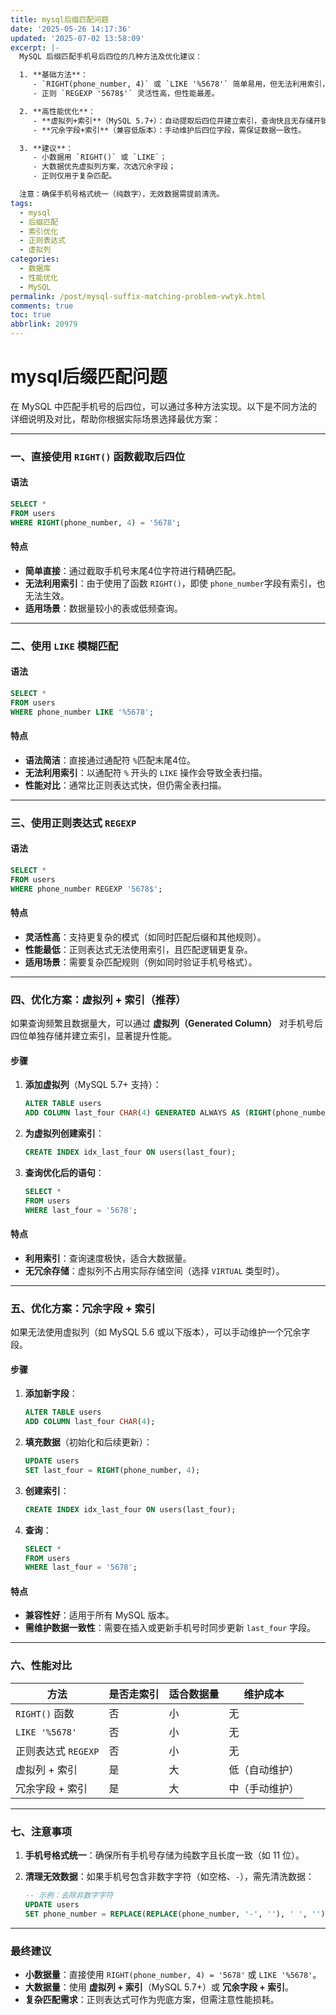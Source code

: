 ```yaml
---
title: mysql后缀匹配问题
date: '2025-05-26 14:17:36'
updated: '2025-07-02 13:58:09'
excerpt: |-
  MySQL 后缀匹配手机号后四位的几种方法及优化建议：  

  1. **基础方法**：  
     - `RIGHT(phone_number, 4)` 或 `LIKE '%5678'` 简单易用，但无法利用索引，适合小数据量。  
     - 正则 `REGEXP '5678$'` 灵活性高，但性能最差。  

  2. **高性能优化**：  
     - **虚拟列+索引**（MySQL 5.7+）：自动提取后四位并建立索引，查询快且无存储开销。  
     - **冗余字段+索引**（兼容低版本）：手动维护后四位字段，需保证数据一致性。  

  3. **建议**：  
     - 小数据用 `RIGHT()` 或 `LIKE`；  
     - 大数据优先虚拟列方案，次选冗余字段；  
     - 正则仅用于复杂匹配。  

  注意：确保手机号格式统一（纯数字），无效数据需提前清洗。
tags:
  - mysql
  - 后缀匹配
  - 索引优化
  - 正则表达式
  - 虚拟列
categories:
  - 数据库
  - 性能优化
  - MySQL
permalink: /post/mysql-suffix-matching-problem-vwtyk.html
comments: true
toc: true
abbrlink: 20979
---
```




# mysql后缀匹配问题

在 MySQL 中匹配手机号的后四位，可以通过多种方法实现。以下是不同方法的详细说明及对比，帮助你根据实际场景选择最优方案：

---

### 一、直接使用 `RIGHT()`​ 函数截取后四位

#### 语法

```sql
SELECT * 
FROM users 
WHERE RIGHT(phone_number, 4) = '5678';
```

#### 特点

* **简单直接**：通过截取手机号末尾4位字符进行精确匹配。
* **无法利用索引**：由于使用了函数 `RIGHT()`​，即使 `phone_number`​ 字段有索引，也无法生效。
* **适用场景**：数据量较小的表或低频查询。

---

### 二、使用 `LIKE`​ 模糊匹配

#### 语法

```sql
SELECT * 
FROM users 
WHERE phone_number LIKE '%5678';
```

#### 特点

* **语法简洁**：直接通过通配符 `%`​ 匹配末尾4位。
* **无法利用索引**：以通配符 `%`​ 开头的 `LIKE`​ 操作会导致全表扫描。
* **性能对比**：通常比正则表达式快，但仍需全表扫描。

---

### 三、使用正则表达式 `REGEXP`​

#### 语法

```sql
SELECT * 
FROM users 
WHERE phone_number REGEXP '5678$';
```

#### 特点

* **灵活性高**：支持更复杂的模式（如同时匹配后缀和其他规则）。
* **性能最低**：正则表达式无法使用索引，且匹配逻辑更复杂。
* **适用场景**：需要复杂匹配规则（例如同时验证手机号格式）。

---

### 四、优化方案：虚拟列 + 索引（推荐）

如果查询频繁且数据量大，可以通过 **虚拟列（Generated Column）**  对手机号后四位单独存储并建立索引，显著提升性能。

#### 步骤

1. **添加虚拟列**（MySQL 5.7+ 支持）：

    ```sql
    ALTER TABLE users
    ADD COLUMN last_four CHAR(4) GENERATED ALWAYS AS (RIGHT(phone_number, 4)) VIRTUAL;
    ```
2. **为虚拟列创建索引**：

    ```sql
    CREATE INDEX idx_last_four ON users(last_four);
    ```
3. **查询优化后的语句**：

    ```sql
    SELECT * 
    FROM users 
    WHERE last_four = '5678';
    ```

#### 特点

* **利用索引**：查询速度极快，适合大数据量。
* **无冗余存储**：虚拟列不占用实际存储空间（选择 `VIRTUAL`​ 类型时）。

---

### 五、优化方案：冗余字段 + 索引

如果无法使用虚拟列（如 MySQL 5.6 或以下版本），可以手动维护一个冗余字段。

#### 步骤

1. **添加新字段**：

    ```sql
    ALTER TABLE users 
    ADD COLUMN last_four CHAR(4);
    ```
2. **填充数据**（初始化和后续更新）：

    ```sql
    UPDATE users 
    SET last_four = RIGHT(phone_number, 4);
    ```
3. **创建索引**：

    ```sql
    CREATE INDEX idx_last_four ON users(last_four);
    ```
4. **查询**：

    ```sql
    SELECT * 
    FROM users 
    WHERE last_four = '5678';
    ```

#### 特点

* **兼容性好**：适用于所有 MySQL 版本。
* **需维护数据一致性**：需要在插入或更新手机号时同步更新 `last_four`​ 字段。

---

### 六、性能对比

|方法|是否走索引|适合数据量|维护成本|
| -----------------| ------------| ------------| ----------------|
|​`RIGHT()`​ 函数|否|小|无|
|​`LIKE '%5678'`​|否|小|无|
|正则表达式 `REGEXP`​|否|小|无|
|虚拟列 + 索引|是|大|低（自动维护）|
|冗余字段 + 索引|是|大|中（手动维护）|

---

### 七、注意事项

1. **手机号格式统一**：确保所有手机号存储为纯数字且长度一致（如 11 位）。
2. **清理无效数据**：如果手机号包含非数字字符（如空格、`-`​），需先清洗数据：

    ```sql
    -- 示例：去除非数字字符
    UPDATE users 
    SET phone_number = REPLACE(REPLACE(phone_number, '-', ''), ' ', '');
    ```

---

### 最终建议

* **小数据量**：直接使用 `RIGHT(phone_number, 4) = '5678'`​ 或 `LIKE '%5678'`​。
* **大数据量**：使用 **虚拟列 + 索引**（MySQL 5.7+）或 **冗余字段 + 索引**。
* **复杂匹配需求**：正则表达式可作为兜底方案，但需注意性能损耗。

‍
